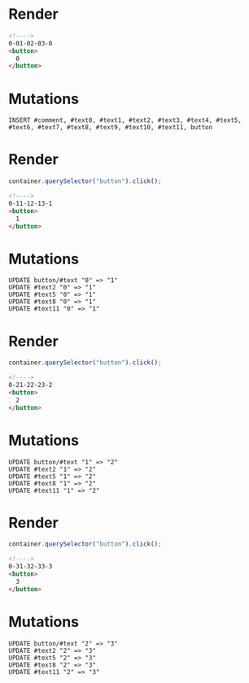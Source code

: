 # Render
```html
<!---->
0-01-02-03-0
<button>
  0
</button>
```

# Mutations
```
INSERT #comment, #text0, #text1, #text2, #text3, #text4, #text5, #text6, #text7, #text8, #text9, #text10, #text11, button
```

# Render
```js
container.querySelector("button").click();
```
```html
<!---->
0-11-12-13-1
<button>
  1
</button>
```

# Mutations
```
UPDATE button/#text "0" => "1"
UPDATE #text2 "0" => "1"
UPDATE #text5 "0" => "1"
UPDATE #text8 "0" => "1"
UPDATE #text11 "0" => "1"
```

# Render
```js
container.querySelector("button").click();
```
```html
<!---->
0-21-22-23-2
<button>
  2
</button>
```

# Mutations
```
UPDATE button/#text "1" => "2"
UPDATE #text2 "1" => "2"
UPDATE #text5 "1" => "2"
UPDATE #text8 "1" => "2"
UPDATE #text11 "1" => "2"
```

# Render
```js
container.querySelector("button").click();
```
```html
<!---->
0-31-32-33-3
<button>
  3
</button>
```

# Mutations
```
UPDATE button/#text "2" => "3"
UPDATE #text2 "2" => "3"
UPDATE #text5 "2" => "3"
UPDATE #text8 "2" => "3"
UPDATE #text11 "2" => "3"
```